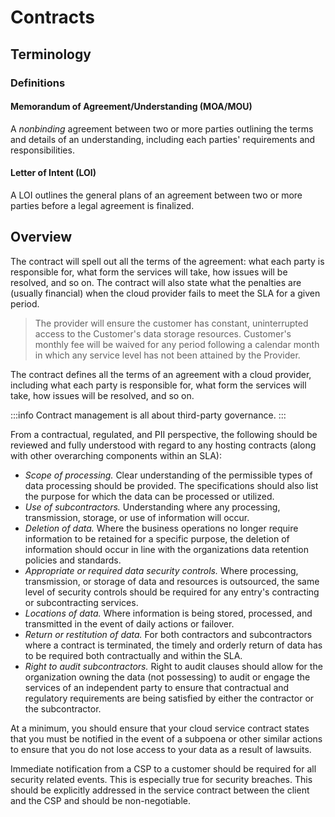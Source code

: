 # Contracts

## Terminology

### Definitions

#### Memorandum of Agreement/Understanding \(MOA/MOU\)

A *nonbinding* agreement between two or more parties outlining the terms and details of an understanding, including each parties' requirements and responsibilities.

#### Letter of Intent \(LOI\)

A LOI outlines the general plans of an agreement between two or more parties before a legal agreement is finalized.

## Overview

The contract will spell out all the terms of the agreement: what each party is responsible for, what form the services will take, how issues will be resolved, and so on. The contract will also state what the penalties are \(usually financial\) when the cloud provider fails to meet the SLA for a given period.

> The provider will ensure the customer has constant, uninterrupted access to the Customer's data storage resources. Customer's monthly fee will be waived for any period following a calendar month in which any service level has not been attained by the Provider.

The contract defines all the terms of an agreement with a cloud provider, including what each party is responsible for, what form the services will take, how issues will be resolved, and so on.

:::info
Contract management is all about third-party governance.
:::

From a contractual, regulated, and PII perspective, the following should be reviewed and fully understood with regard to any hosting contracts \(along with other overarching components within an SLA\):

- *Scope of processing.* Clear understanding of the permissible types of data processing should be provided. The specifications should also list the purpose for which the data can be processed or utilized.
- *Use of subcontractors.* Understanding where any processing, transmission, storage, or use of information will occur.
- *Deletion of data.* Where the business operations no longer require information to be retained for a specific purpose, the deletion of information should occur in line with the organizations data retention policies and standards.
- *Appropriate or required data security controls.* Where processing, transmission, or storage of data and resources is outsourced, the same level of security controls should be required for any entry's contracting or subcontracting services.
- *Locations of data.* Where information is being stored, processed, and transmitted in the event of daily actions or failover.
- *Return or restitution of data.* For both contractors and subcontractors where a contract is terminated, the timely and orderly return of data has to be required both contractually and within the SLA.
- *Right to audit subcontractors.* Right to audit clauses should allow for the organization owning the data \(not possessing\) to audit or engage the services of an independent party to ensure that contractual and regulatory requirements are being satisfied by either the contractor or the subcontractor.

At a minimum, you should ensure that your cloud service contract states that you must be notified in the event of a subpoena or other similar actions to ensure that you do not lose access to your data as a result of lawsuits.

Immediate notification from a CSP to a customer should be required for all security related events. This is especially true for security breaches. This should be explicitly addressed in the service contract between the client and the CSP and should be non-negotiable.